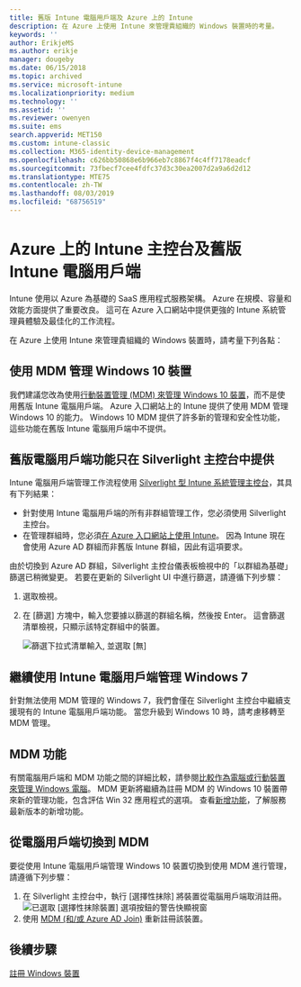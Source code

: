 ```yaml
---
title: 舊版 Intune 電腦用戶端及 Azure 上的 Intune
description: 在 Azure 上使用 Intune 來管理貴組織的 Windows 裝置時的考量。
keywords: ''
author: ErikjeMS
ms.author: erikje
manager: dougeby
ms.date: 06/15/2018
ms.topic: archived
ms.service: microsoft-intune
ms.localizationpriority: medium
ms.technology: ''
ms.assetid: ''
ms.reviewer: owenyen
ms.suite: ems
search.appverid: MET150
ms.custom: intune-classic
ms.collection: M365-identity-device-management
ms.openlocfilehash: c626bb50868e6b966eb7c8867f4c4ff7178eadcf
ms.sourcegitcommit: 73fbecf7cee4fdfc37d3c30ea2007d2a9a6d2d12
ms.translationtype: MTE75
ms.contentlocale: zh-TW
ms.lasthandoff: 08/03/2019
ms.locfileid: "68756519"
---
```

# <a name="intune-on-azure-console-and-legacy-intune-pc-client"></a>Azure 上的 Intune 主控台及舊版 Intune 電腦用戶端

Intune 使用以 Azure 為基礎的 SaaS 應用程式服務架構。 Azure 在規模、容量和效能方面提供了重要改良。 這可在 Azure 入口網站中提供更強的 Intune 系統管理員體驗及最佳化的工作流程。 

在 Azure 上使用 Intune 來管理貴組織的 Windows 裝置時，請考量下列各點：

## <a name="manage-windows-10-devices-by-using-mdm"></a>使用 MDM 管理 Windows 10 裝置

我們建議您改為使用[行動裝置管理 (MDM) 來管理 Windows 10 裝置](https://docs.microsoft.com/intune/device-restrictions-windows-10)，而不是使用舊版 Intune 電腦用戶端。 Azure 入口網站上的 Intune 提供了使用 MDM 管理 Windows 10 的能力。 Windows 10 MDM 提供了許多新的管理和安全性功能，這些功能在舊版 Intune 電腦用戶端中不提供。

## <a name="legacy-pc-client-features-are-only-available-in-the-silverlight-console"></a>舊版電腦用戶端功能只在 Silverlight 主控台中提供

Intune 電腦用戶端管理工作流程使用 [ Silverlight 型 Intune 系統管理主控台](https://manage.microsoft.com/)，其具有下列結果：

- 針對使用 Intune 電腦用戶端的所有非群組管理工作，您必須使用 Silverlight 主控台。
- 在管理群組時，您必須[在 Azure 入口網站上使用 Intune](https://portal.azure.com/)。 因為 Intune 現在會使用 Azure AD 群組而非舊版 Intune 群組，因此有這項要求。 

由於切換到 Azure AD 群組，Silverlight 主控台儀表板檢視中的「以群組為基礎」篩選已稍微變更。 若要在更新的 Silverlight UI 中進行篩選，請遵循下列步驟：

1. 選取檢視。
2. 在 [篩選]  方塊中，輸入您要據以篩選的群組名稱，然後按 Enter。 這會篩選清單檢視，只顯示該特定群組中的裝置。

   ![篩選下拉式清單輸入, 並選取 [無]](media/intune-legacy-pc-client/image01.png)


## <a name="continue-to-manage-windows-7-by-using-intune-pc-client"></a>繼續使用 Intune 電腦用戶端管理 Windows 7

針對無法使用 MDM 管理的 Windows 7，我們會僅在 Silverlight 主控台中繼續支援現有的 Intune 電腦用戶端功能。 當您升級到 Windows 10 時，請考慮移轉至 MDM 管理。

## <a name="mdm-capabilities"></a>MDM 功能

有關電腦用戶端和 MDM 功能之間的詳細比較，請參閱[比較作為電腦或行動裝置來管理 Windows 電腦](pc-management-comparison.md)。 MDM 更新將繼續為註冊 MDM 的 Windows 10 裝置帶來新的管理功能，包含評估 Win 32 應用程式的選項。 查看[新增功能](https://docs.microsoft.com/intune/whats-new)，了解服務最新版本的新增功能。

## <a name="switch-from-pc-client-to-mdm"></a>從電腦用戶端切換到 MDM

要從使用 Intune 電腦用戶端管理 Windows 10 裝置切換到使用 MDM 進行管理，請遵循下列步驟：

1. 在 Silverlight 主控台中，執行 [選擇性抹除]  將裝置從電腦用戶端取消註冊。
  ![已選取 [選擇性抹除裝置] 選項按鈕的警告快顯視窗](media/intune-legacy-pc-client/image02.png)
2. 使用 [MDM (和/或 Azure AD Join)](https://docs.microsoft.com/intune/windows-enroll) 重新註冊該裝置。 

## <a name="next-steps"></a>後續步驟
[註冊 Windows 裝置](https://docs.microsoft.com/intune/windows-enroll)

 
